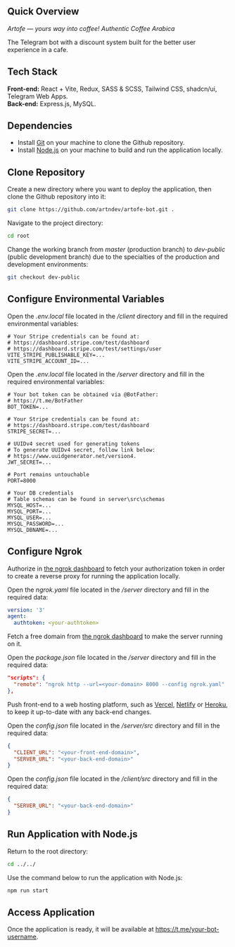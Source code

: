 ## Quick Overview

_Artofe — yours way into coffee! Authentic Coffee Arabica_

The Telegram bot with a discount system built for the better user experience in a cafe.

## Tech Stack

**Front-end:** React + Vite, Redux, SASS & SCSS, Tailwind CSS, shadcn/ui, Telegram Web Apps.
</br>
**Back-end:** Express.js, MySQL.

## Dependencies

- Install [Git](https://git-scm.com/) on your machine to clone the Github repository.
- Install [Node.js](https://nodejs.org/) on your machine to build and run the application locally.

## Clone Repository

Create a new directory where you want to deploy the application, then clone the Github repository into it:

```bash
git clone https://github.com/artndev/artofe-bot.git .
```

Navigate to the project directory:

```bash
cd root
```

Change the working branch from _master_ (production branch) to _dev-public_ (public development branch) due to the specialties of the production and development environments:

```bash
git checkout dev-public
```

## Configure Environmental Variables

Open the _.env.local_ file located in the _/client_ directory and fill in the required environmental variables:

```env
# Your Stripe credentials can be found at:
# https://dashboard.stripe.com/test/dashboard
# https://dashboard.stripe.com/test/settings/user
VITE_STRIPE_PUBLISHABLE_KEY=...
VITE_STRIPE_ACCOUNT_ID=...
```

Open the _.env.local_ file located in the _/server_ directory and fill in the required environmental variables:

```env
# Your bot token can be obtained via @BotFather:
# https://t.me/BotFather
BOT_TOKEN=...

# Your Stripe credentials can be found at:
# https://dashboard.stripe.com/test/dashboard
STRIPE_SECRET=...

# UUIDv4 secret used for generating tokens
# To generate UUIDv4 secret, follow link below:
# https://www.uuidgenerator.net/version4.
JWT_SECRET=...

# Port remains untouchable
PORT=8000

# Your DB credentials
# Table schemas can be found in server\src\schemas
MYSQL_HOST=...
MYSQL_PORT=...
MYSQL_USER=...
MYSQL_PASSWORD=...
MYSQL_DBNAME=...
```

## Configure Ngrok

Authorize in [the ngrok dashboard](https://dashboard.ngrok.com/get-started/your-authtoken) to fetch your authorization token in order to create a reverse proxy for running the application locally.

Open the _ngrok.yaml_ file located in the _/server_ directory and fill in the required data:

```yaml
version: '3'
agent:
  authtoken: <your-authtoken>
```

Fetch a free domain from [the ngrok dashboard](https://dashboard.ngrok.com/domains) to make the server running on it.

Open the _package.json_ file located in the _/server_ directory and fill in the required data:

```json
"scripts": {
  "remote": "ngrok http --url=<your-domain> 8000 --config ngrok.yaml"
},
```

Push front-end to a web hosting platform, such as [Vercel](https://vercel.com/), [Netlify](https://www.netlify.com/) or [Heroku](https://www.heroku.com/), to keep it up-to-date with any back-end changes.

Open the _config.json_ file located in the _/server/src_ directory and fill in the required data:

```json
{
  "CLIENT_URL": "<your-front-end-domain>",
  "SERVER_URL": "<your-back-end-domain>"
}
```

Open the _config.json_ file located in the _/client/src_ directory and fill in the required data:

```json
{
  "SERVER_URL": "<your-back-end-domain>"
}
```

## Run Application with Node.js

Return to the root directory:

```bash
cd ../../
```

Use the command below to run the application with Node.js:

```bash
npm run start
```

## Access Application

Once the application is ready, it will be available at https://t.me/your-bot-username.

